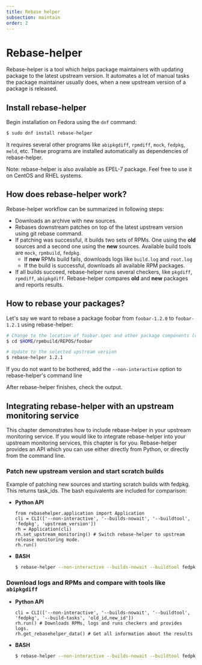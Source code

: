 ```yaml
---
title: Rebase helper
subsection: maintain
order: 2
---
```


# Rebase-helper
Rebase-helper is a tool which helps package maintainers with updating package to the latest upstream version.
It automates a lot of manual tasks the package maintainer usually does, when a new upstream version of a package is released.

## Install rebase-helper
Begin installation on Fedora using the ``dnf`` command:

```sh
$ sudo dnf install rebase-helper
```

It requires several other programs like ``abipkgdiff``, ``rpmdiff``, ``mock``, ``fedpkg``, ``meld``, etc.
These programs are installed automatically as dependencies of rebase-helper.

Note: rebase-helper is also available as EPEL-7 package. Feel free to use it on CentOS and RHEL systems.

## How does rebase-helper work?
Rebase-helper workflow can be summarized in following steps:

- Downloads an archive with new sources.
- Rebases downstream patches on top of the latest upstream version using git rebase command.
- If patching was successful, it builds two sets of RPMs. One using the **old** sources and a second one using the **new** sources. Available build tools are ``mock``, ``rpmbuild``, ``fedpkg``.
  - If **new** RPMs build fails, downloads logs like `build.log` and `root.log`
  - If the build is successful, downloads all available RPM packages.
- If all builds succeed, rebase-helper runs several checkers, like ``pkgdiff``, ``rpmdiff``, ``abipkgdiff``. Rebase-helper compares **old** and **new** packages and reports results.

## How to rebase your packages?
Let's say we want to rebase a package foobar from ``foobar-1.2.0`` to ``foobar-1.2.1`` using rebase-helper:

```sh
# Change to the location of foobar.spec and other package components (cloned dist-git dir), e.g.
$ cd $HOME/rpmbuild/REPOS/foobar

# Update to the selected upstream version
$ rebase-helper 1.2.1
```

If you do not want to be bothered, add the ``--non-interactive`` option to rebase-helper's command line 

After rebase-helper finishes, check the output.

## Integrating rebase-helper with an upstream monitoring service

This chapter demonstrates how to include rebase-helper in your upstream monitoring service. 
If you would like to integrate rebase-helper into your upstream monitoring services, this chapter is for you.
Rebase-helper provides an API which you can use either directly from Python, or directly from the command line.

### Patch new upstream version and start scratch builds
Example of patching new sources and starting scratch builds with fedpkg.
 This returns task_ids. The bash equivalents are included for comparison:
 
* **Python API**

   ```python3
   from rebasehelper.application import Application
   cli = CLI(['--non-interactive', '--builds-nowait', '--buildtool', 'fedpkg', 'upstream_version'])
   rh = Application(cli)
   rh.set_upstream_monitoring() # Switch rebase-helper to upstream release monitoring mode.
   rh.run()
   ```

* **BASH**

   ```sh
   $ rebase-helper --non-interactive --builds-nowait --buildtool fedpkg upstream_version
   ```

### Download logs and RPMs and compare with tools like ``abipkgdiff``

* **Python API**

   ```python3
   cli = CLI(['--non-interactive', '--builds-nowait', '--buildtool', 'fedpkg', '--build-tasks', 'old_id,new_id'])
   rh.run() # Downloads RPMs, logs and runs checkers and provides logs.
   rh.get_rebasehelper_data() # Get all information about the results
   ```

* **BASH**

   ```sh
   $ rebase-helper --non-interactive --builds-nowait --buildtool fedpkg --build-tasks old_id,new_id
   ```
